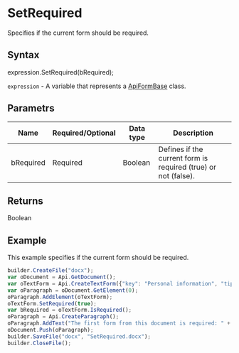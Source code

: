 # SetRequired

Specifies if the current form should be required.

## Syntax

expression.SetRequired(bRequired);

`expression` - A variable that represents a [ApiFormBase](../ApiFormBase.md) class.

## Parametrs

| **Name** | **Required/Optional** | **Data type** | **Description** |
| ------------- | ------------- | ------------- | ------------- |
| bRequired | Required | Boolean | Defines if the current form is required (true) or not (false). |

## Returns

Boolean

## Example

This example specifies if the current form should be required.

```javascript
builder.CreateFile("docx");
var oDocument = Api.GetDocument();
var oTextForm = Api.CreateTextForm({"key": "Personal information", "tip": "Enter your first name", "placeholder": "First name", "comb": true, "maxCharacters": 10, "cellWidth": 3, "multiLine": false, "autoFit": false});
var oParagraph = oDocument.GetElement(0);
oParagraph.AddElement(oTextForm);
oTextForm.SetRequired(true);
var bRequired = oTextForm.IsRequired();
oParagraph = Api.CreateParagraph();
oParagraph.AddText("The first form from this document is required: " + bRequired);
oDocument.Push(oParagraph);
builder.SaveFile("docx", "SetRequired.docx");
builder.CloseFile();
```
